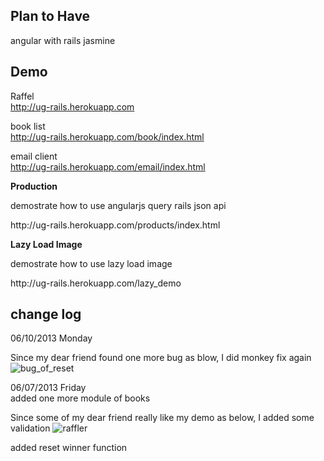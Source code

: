 ## Plan to Have

angular with rails
jasmine

## Demo

Raffel <br/>
http://ug-rails.herokuapp.com

book list <br/>
http://ug-rails.herokuapp.com/book/index.html

email client <br/>
http://ug-rails.herokuapp.com/email/index.html

<strong>Production </strong>
<p> demostrate how to use angularjs query rails json api</p>
http://ug-rails.herokuapp.com/products/index.html

<strong> Lazy Load Image </strong>

<p>demostrate how to use lazy load image<p>
http://ug-rails.herokuapp.com/lazy_demo

## change log

06/10/2013 Monday<br/>

Since my dear friend found one more bug as blow, I did monkey fix again
![bug_of_reset](https://f.cloud.github.com/assets/83296/631769/7dd91f38-d1d2-11e2-81ee-c5c82d0fcd63.png)

06/07/2013 Friday<br/>
added one more module of books

Since some of my dear friend really like my demo as below, I added some validation
![raffler](https://f.cloud.github.com/assets/83296/626791/4c3d58fc-cfd1-11e2-9b97-0e1536a69a2d.png)

added reset winner function